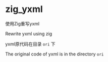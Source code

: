 # zig_yxml

使用Zig重写yxml

Rewrite yxml using zig

yxml原代码在目录 `ori` 下

The original code of yxml is in the directory `ori`